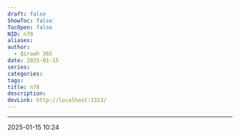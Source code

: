 ```yaml
---
draft: false
ShowToc: false
TocOpen: false
NID: n78
aliases: 
author:
  - Qiraah 365
date: 2025-01-15
series: 
categories: 
tags: 
title: n78
description: 
devLink: http://localhost:1313/
---
```

---


2025-01-15 10:24

